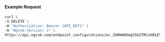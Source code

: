 <!-- Code generated for API Clients. DO NOT EDIT. -->

#### Example Request

```bash
curl \
-X DELETE \
-H "Authorization: Bearer {API_KEY}" \
-H "Ngrok-Version: 2" \
https://api.ngrok.com/endpoint_configurations/ec_2bMmWXKmgS5kZTRCokBiE5Zz1z0/mutual_tls
```
